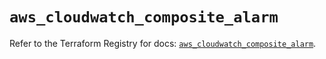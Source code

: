 # `aws_cloudwatch_composite_alarm`

Refer to the Terraform Registry for docs: [`aws_cloudwatch_composite_alarm`](https://registry.terraform.io/providers/hashicorp/aws/4.54.0/docs/resources/cloudwatch_composite_alarm).
